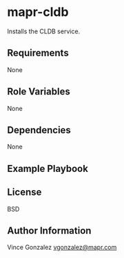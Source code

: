 mapr-cldb
========

Installs the CLDB service.

Requirements
------------

None

Role Variables
--------------

None

Dependencies
------------

None

Example Playbook
-------------------------



License
-------

BSD

Author Information
------------------

Vince Gonzalez <vgonzalez@mapr.com>